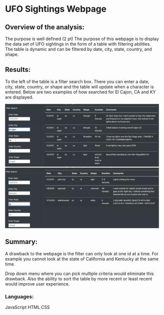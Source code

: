 # UFO Sightings Webpage

## Overview of the analysis:
The purpose is well defined (2 pt)
The purpose of this webpage is to display the data set of UFO sightings in the form of a table with filtering abilities. The table is dynamic and can be filtered by date, city, state, country, and shape.

## Results:

To the left of the table is a filter search box. There you can enter a date, city, state, country, or shape and the table will update when a character is entered. Below are two examples of how searched for El Cajon, CA and KY are displayed.

<img src="Resources/ca_elcajon_filter.png">
<img src="Resources/ky_filter.png">

## Summary:

A drawback to the webpage is the filter can only look at one id at a time. For example you cannot look at the state of California and Kentucky at the same time.

Drop down menu where you can pick multiple criteria would eliminate this drawback.
Also the ability to sort the table by more recent or least recent would improve user experience.

###  Languages:
JavaScript
HTML
CSS
